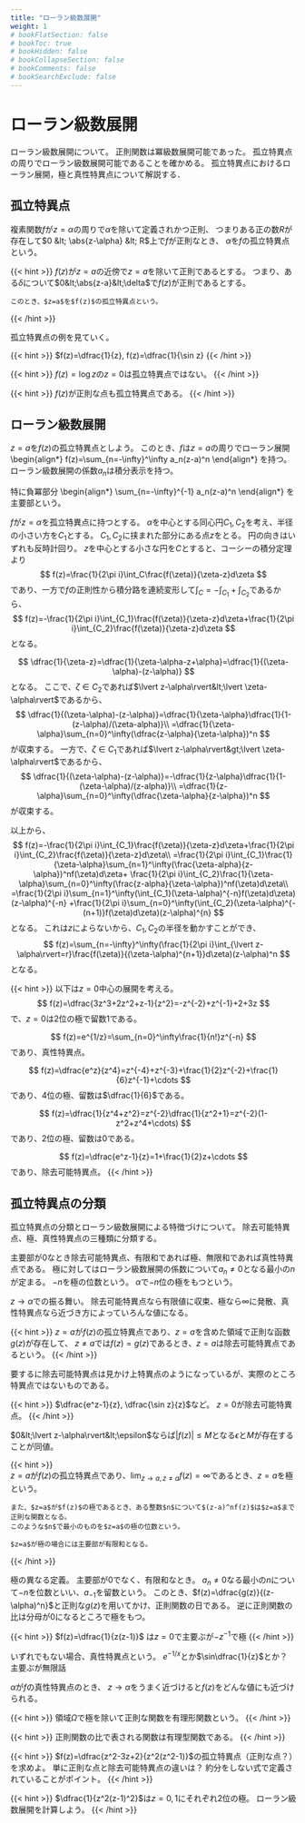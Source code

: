 ```yaml
---
title: "ローラン級数展開"
weight: 1
# bookFlatSection: false
# bookToc: true
# bookHidden: false
# bookCollapseSection: false
# bookComments: false
# bookSearchExclude: false
---
```


# ローラン級数展開

ローラン級数展開について。
正則関数は冪級数展開可能であった。
孤立特異点の周りでローラン級数展開可能であることを確かめる。
孤立特異点におけるローラン展開，極と真性特異点について解説する．

## 孤立特異点

複素関数$f$が$z=\alpha$の周りで$\alpha$を除いて定義されかつ正則、
つまりある正の数$R$が存在して$0 &lt; \abs{z-\alpha} &lt; R$上で$f$が正則なとき、
$\alpha$を$f$の孤立特異点という。

{{< hint >}}
    $f(z)$が$z=a$の近傍で$z=a$を除いて正則であるとする。
    つまり、ある$\delta$について$0&lt;\abs{z-a}&lt;\delta$で$f(z)$が正則であるとする。
  
    このとき、$z=a$を$f(z)$の孤立特異点という。
{{< /hint >}}

孤立特異点の例を見ていく。

{{< hint >}}
  $f(z)=\dfrac{1}{z}, f(z)=\dfrac{1}{\sin z}
{{< /hint >}}

{{< hint >}}
  $f(z)=\log z$の$z=0$は孤立特異点ではない。
{{< /hint >}}

{{< hint >}}
  $f(z)$が正則な点も孤立特異点である。
{{< /hint >}}

## ローラン級数展開

$z=a$を$f(z)$の孤立特異点としよう。
このとき、$f$は$z=a$の周りでローラン展開
\begin{align*}
    f(z)=\sum_{n=-\infty}^\infty a_n(z-a)^n
\end{align*}
を持つ。
ローラン級数展開の係数$a_n$は積分表示を持つ。

特に負冪部分
\begin{align*}
    \sum_{n=-\infty}^{-1} a_n(z-a)^n
\end{align*}
を主要部という。

$f$が$z=\alpha$を孤立特異点に持つとする。
$\alpha$を中心とする同心円$C_1, C_2$を考え、半径の小さい方を$C_1$とする。
$C_1, C_2$に挟まれた部分にある点$z$をとる。
円の向きはいずれも反時計回り。
$z$を中心とする小さな円を$C$とすると、コーシーの積分定理より
$$
f(z)=\frac{1}{2\pi i}\int_C\frac{f(\zeta)}{\zeta-z}d\zeta
$$
であり、一方で$f$の正則性から積分路を連続変形して$\int_C=-\int_{C_1}+\int_{C_2}$であるから、
$$
f(z)=-\frac{1}{2\pi i}\int_{C_1}\frac{f(\zeta)}{\zeta-z}d\zeta+\frac{1}{2\pi i}\int_{C_2}\frac{f(\zeta)}{\zeta-z}d\zeta
$$
となる。

$$
\dfrac{1}{\zeta-z}=\dfrac{1}{\zeta-\alpha-z+\alpha}=\dfrac{1}{(\zeta-\alpha)-(z-\alpha)}
$$
となる。
ここで、$\zeta\in C_2$であれば$\lvert z-\alpha\rvert&lt;\lvert \zeta-\alpha\rvert$であるから、
$$
\dfrac{1}{(\zeta-\alpha)-(z-\alpha)}=\dfrac{1}{\zeta-\alpha}\dfrac{1}{1-(z-\alpha)/(\zeta-alpha)}\\
=\dfrac{1}{\zeta-\alpha}\sum_{n=0}^\infty(\dfrac{z-\alpha}{\zeta-\alpha})^n
$$
が収束する。
一方で、$\zeta\in C_1$であれば$\lvert z-\alpha\rvert&gt;\lvert \zeta-\alpha\rvert$であるから、
$$
\dfrac{1}{(\zeta-\alpha)-(z-\alpha)}=-\dfrac{1}{z-\alpha}\dfrac{1}{1-(\zeta-\alpha)/(z-alpha)}\\
=\dfrac{1}{z-\alpha}\sum_{n=0}^\infty(\dfrac{\zeta-\alpha}{z-\alpha})^n
$$
が収束する。

以上から、
$$
f(z)=-\frac{1}{2\pi i}\int_{C_1}\frac{f(\zeta)}{\zeta-z}d\zeta+\frac{1}{2\pi i}\int_{C_2}\frac{f(\zeta)}{\zeta-z}d\zeta\\
=\frac{1}{2\pi i}\int_{C_1}\frac{1}{\zeta-\alpha}\sum_{n=1}^\infty(\frac{\zeta-alpha}{z-\alpha})^nf(\zeta)d\zeta+
\frac{1}{2\pi i}\int_{C_2}\frac{1}{\zeta-\alpha}\sum_{n=0}^\infty(\frac{z-alpha}{\zeta-\alpha})^nf(\zeta)d\zeta\\
=\frac{1}{2\pi i}\sum_{n=1}^\infty(\int_{C_1}(\zeta-\alpha)^{-n}f(\zeta)d\zeta)(z-\alpha)^{-n}
+\frac{1}{2\pi i}\sum_{n=0}^\infty(\int_{C_2}(\zeta-\alpha)^{-(n+1)}f(\zeta)d\zeta)(z-\alpha)^{n}
$$
となる。
これは$z$によらないから、$C_1, C_2$の半径を動かすことができ、
$$
f(z)=\sum_{n=-\infty}^\infty(\frac{1}{2\pi i}\int_{\lvert z-\alpha\rvert=r}\frac{f(\zeta)}{(\zeta-\alpha)^{n+1}}d\zeta)(z-\alpha)^n
$$
となる。

{{< hint >}}
  以下は$z=0$中心の展開を考える。
  $$
  f(z)=\dfrac{3z^3+2z^2+z-1}{z^2}=-z^{-2}+z^{-1}+2+3z
  $$
  で、$z=0$は$2$位の極で留数$1$である。

  $$
  f(z)=e^{1/z}=\sum_{n=0}^\infty\frac{1}{n!}z^{-n}
  $$
  であり、真性特異点。

  $$
  f(z)=\dfrac{e^z}{z^4}=z^{-4}+z^{-3}+\frac{1}{2}z^{-2}+\frac{1}{6}z^{-1}+\cdots
  $$
  であり、$4$位の極、留数は$\dfrac{1}{6}$である。

  $$
  f(z)=\dfrac{1}{z^4+z^2}=z^{-2}\dfrac{1}{z^2+1}=z^{-2}(1-z^2+z^4+\cdots)
  $$
  であり、$2$位の極、留数は$0$である。

  $$
  f(z)=\dfrac{e^z-1}{z}=1+\frac{1}{2}z+\cdots
  $$
  であり、除去可能特異点。
{{< /hint >}}

## 孤立特異点の分類

孤立特異点の分類とローラン級数展開による特徴づけについて。
除去可能特異点、極、真性特異点の三種類に分類する。

主要部が$0$なとき除去可能特異点、有限和であれば極、無限和であれば真性特異点である。
極に対してはローラン級数展開の係数について$a_n\neq0$となる最小の$n$が定まる。
$-n$を極の位数という。
$\alpha$で$-n$位の極をもつという。

$z\to\alpha$での振る舞い。
除去可能特異点なら有限値に収束、極なら$\infty$に発散、真性特異点なら近づき方によっていろんな値になる。

{{< hint >}}
    $z=a$が$f(z)$の孤立特異点であり、$z=a$を含めた領域で正則な函数$g(z)$が存在して、
    $z\neq a$では$f(z)=g(z)$であるとき、$z=a$は除去可能特異点であるという。
{{< /hint >}}
  
要するに除去可能特異点は見かけ上特異点のようになっているが、実際のところ特異点ではないものである。

{{< hint >}}
    $\dfrac{e^z-1}{z}, \dfrac{\sin z}{z}$など。
    $z=0$が除去可能特異点。
{{< /hint >}}

$0&lt;\lvert z-\alpha\rvert&lt;\epsilon$ならば$\lvert f(z)\lvert\leq M$となる$\epsilon$と$M$が存在することが同値。

{{< hint >}}  
    $z=a$が$f(z)$の孤立特異点であり、$\lim_{z\to a,z\neq a}f(z)=\infty$であるとき、$z=a$を極という。
  
    また、$z=a$が$f(z)$の極であるとき、ある整数$n$について$(z-a)^nf(z)$は$z=a$まで正則な関数となる。
    このような$n$で最小のものを$z=a$の極の位数という。

    $z=a$が極の場合には主要部が有限和となる。
{{< /hint >}}

極の異なる定義。
主要部が$0$でなく、有限和なとき。
$a_n\neq0$なる最小の$n$について$-n$を位数といい、$a_{-1}$を留数という。
このとき、$f(z)=\dfrac{g(z)}{(z-\alpha)^n}$と正則な$g(z)$を用いてかけ、正則関数の日である。
逆に正則関数の比は分母が$0$になるところで極をもつ。

{{< hint >}}
    $f(z)=\dfrac{1}{z(z-1)}$
    は$z=0$で主要ぶが$-z^{-1}$で極
{{< /hint >}}

いずれでもない場合、真性特異点という。
$e^{-1/x}$とか$\sin\dfrac{1}{z}$とか？
主要ぶが無限話

$\alpha$が$f$の真性特異点のとき、
$z\to\alpha$をうまく近づけると$f(z)$をどんな値にも近づけられる。


{{< hint >}}
    領域$\Omega$で極を除いて正則な関数を有理形関数という。
{{< /hint >}}

{{< hint >}}
    正則関数の比で表される関数は有理型関数である。
{{< /hint >}}


{{< hint >}}
    $f(z)=\dfrac{z^2-3z+2}{z^2(z^2-1)}$の孤立特異点（正則な点？）を求めよ。
    単に正則な点と除去可能特異点の違いは？
    約分をしない式で定義されていることがポイント。
{{< /hint >}}

{{< hint >}}
    $\dfrac{1}{z^2(z-1)^2}$は$z=0, 1$にそれぞれ$2$位の極。
    ローラン級数展開を計算しよう。
{{< /hint >}}

